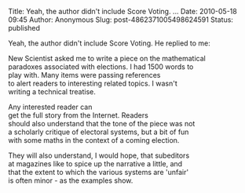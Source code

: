Title: Yeah, the author didn&#39;t include Score Voting. ...
Date: 2010-05-18 09:45
Author: Anonymous
Slug: post-4862371005498624591
Status: published

Yeah, the author didn't include Score Voting. He replied to me:  
  
New Scientist asked me to write a piece on the mathematical  
paradoxes associated with elections. I had 1500 words to  
play with. Many items were passing references  
to alert readers to interesting related topics. I wasn't  
writing a technical treatise.  
  
Any interested reader can  
get the full story from the Internet. Readers  
should also understand that the tone of the piece was not  
a scholarly critique of electoral systems, but a bit of fun  
with some maths in the context of a coming election.  
  
They will also understand, I would hope, that subeditors  
at magazines like to spice up the narrative a little, and  
that the extent to which the various systems are 'unfair'  
is often minor - as the examples show.
